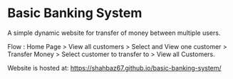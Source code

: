 # Basic Banking System
A simple dynamic website for transfer of money between multiple users.

Flow : Home Page > View all customers > Select and View one customer > Transfer Money > Select customer to transfer to > View all Customers.

Website is hosted at: https://shahbaz67.github.io/basic-banking-system/
